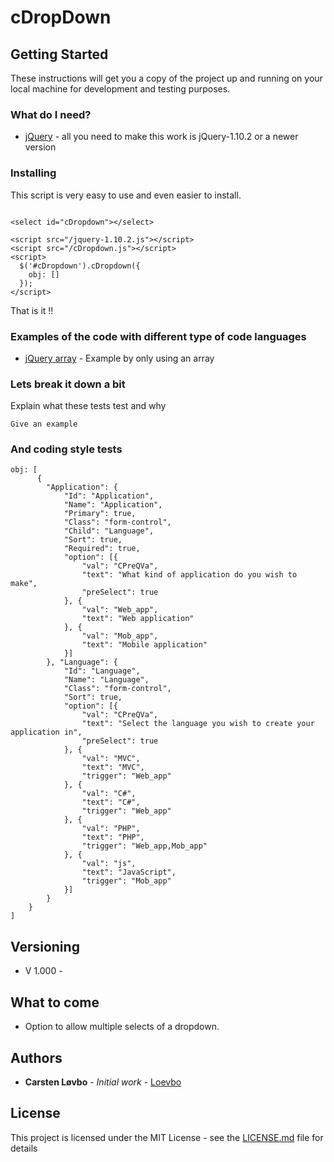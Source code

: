 
# cDropDown
## Getting Started

These instructions will get you a copy of the project up and running on your local machine for development and testing purposes.

### What do I need?

 * [jQuery](https://code.jquery.com/jquery-1.10.2.js) - all you need to make this work is jQuery-1.10.2 or a newer version


### Installing

This script is very easy to use and even easier to install.

```

<select id="cDropdown"></select>

<script src="/jquery-1.10.2.js"></script>
<script src="/cDropdown.js"></script>
<script>
  $('#cDropdown').cDropdown({
    obj: []
  });
</script>
```
That is it !! 

### Examples of the code with different type of code languages

 * [jQuery array]() - Example by only using an array

### Lets break it down a bit

Explain what these tests test and why

```
Give an example
```

### And coding style tests

```
obj: [
      {
        "Application": {
            "Id": "Application",
            "Name": "Application",
            "Primary": true,
            "Class": "form-control",
            "Child": "Language",
            "Sort": true,
            "Required": true,
            "option": [{
                "val": "CPreQVa",
                "text": "What kind of application do you wish to make",
                "preSelect": true
            }, {
                "val": "Web_app",
                "text": "Web application"
            }, {
                "val": "Mob_app",
                "text": "Mobile application"
            }]
        }, "Language": {
            "Id": "Language",
            "Name": "Language",
            "Class": "form-control",
            "Sort": true,
            "option": [{
                "val": "CPreQVa",
                "text": "Select the language you wish to create your application in",
                "preSelect": true
            }, {
                "val": "MVC",
                "text": "MVC",
                "trigger": "Web_app"
            }, {
                "val": "C#",
                "text": "C#",
                "trigger": "Web_app"
            }, {
                "val": "PHP",
                "text": "PHP",
                "trigger": "Web_app,Mob_app"
            }, {
                "val": "js",
                "text": "JavaScript",
                "trigger": "Mob_app"
            }]
        }
    }
]
```


## Versioning

 * V 1.000 - 

## What to come

 * Option to allow multiple selects of a dropdown.

## Authors

* **Carsten Løvbo** - *Initial work* - [Loevbo](https://github.com/Loevbo)

## License

This project is licensed under the MIT License - see the [LICENSE.md](LICENSE.md) file for details


